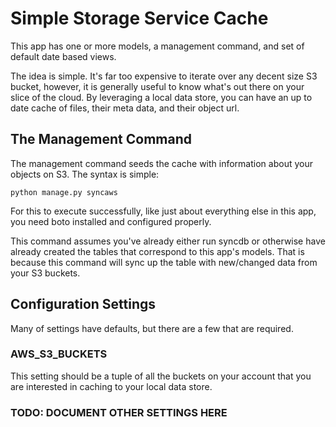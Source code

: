 # Simple Storage Service Cache

This app has one or more models, a management command, and set of default
date based views.

The idea is simple.  It's far too expensive to iterate over any decent size
S3 bucket, however, it is generally useful to know what's out there on your
slice of the cloud.  By leveraging a local data store, you can have an up 
to date cache of files, their meta data, and their object url.


## The Management Command

The management command seeds the cache with information about your objects
on S3.  The syntax is simple:

    python manage.py syncaws

For this to execute successfully, like just about everything else in this
app, you need boto installed and configured properly.

This command assumes you've already either run syncdb or otherwise have 
already created the tables that correspond to this app's models.  That is
because this command will sync up the table with new/changed data from
your S3 buckets.

## Configuration Settings

Many of settings have defaults, but there are a few that are required.

### AWS_S3_BUCKETS
This setting should be a tuple of all the buckets on your account that 
you are interested in caching to your local data store.

### TODO: DOCUMENT OTHER SETTINGS HERE






